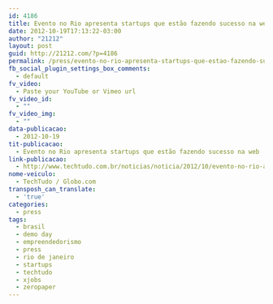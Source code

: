 ```yaml
---
id: 4186
title: Evento no Rio apresenta startups que estão fazendo sucesso na web
date: 2012-10-19T17:13:22-03:00
author: "21212"
layout: post
guid: http://21212.com/?p=4186
permalink: /press/evento-no-rio-apresenta-startups-que-estao-fazendo-sucesso-na-web/
fb_social_plugin_settings_box_comments:
  - default
fv_video:
  - Paste your YouTube or Vimeo url
fv_video_id:
  - ""
fv_video_img:
  - ""
data-publicacao:
  - 2012-10-19
tit-publicacao:
  - Evento no Rio apresenta startups que estão fazendo sucesso na web
link-publicacao:
  - http://www.techtudo.com.br/noticias/noticia/2012/10/evento-no-rio-apresenta-startups-que-estao-fazendo-sucesso-na-web.html
nome-veiculo:
  - TechTudo / Globo.com
transposh_can_translate:
  - 'true'
categories:
  - press
tags:
  - brasil
  - demo day
  - empreendedorismo
  - press
  - rio de janeiro
  - startups
  - techtudo
  - xjobs
  - zeropaper
---
```

